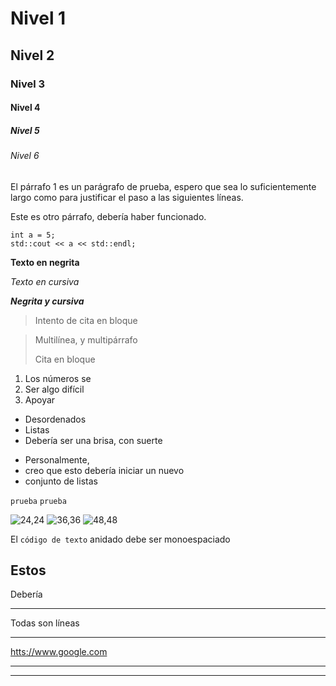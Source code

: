 # Nivel 1
## Nivel 2
### Nivel 3
#### Nivel 4
##### Nivel 5
###### Nivel 6

El párrafo 1 es un parágrafo de prueba, espero que sea lo suficientemente largo como para justificar el paso a las siguientes líneas.

Este es otro párrafo, debería haber funcionado.

```
int a = 5;
std::cout << a << std::endl;
```

**Texto en negrita**

*Texto en cursiva*

***Negrita y cursiva***

> Intento de cita en bloque

> Multilínea, y multipárrafo
>
> Cita en bloque

1. Los números se
3. Ser algo difícil
2. Apoyar

- Desordenados
- Listas
- Debería ser una brisa, con suerte
* Personalmente, 
* creo que esto debería iniciar un nuevo 
* conjunto de listas


`prueba`
`prueba`

![24,24](texto)
![36,36](texto2)
![48,48](texto3)

El `código de texto` anidado debe ser monoespaciado

Estos
--- 
Debería
*** 
Todas son líneas
_______

<htts://www.google.com>

----------
----------